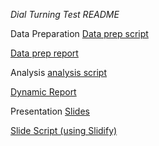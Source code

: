 *Dial Turning Test README*

Data Preparation 
[Data prep script](./reports/data_creation/dialr.R)  

[Data prep report](./reports/data_creation/dialreport.html)  

Analysis
[analysis script](./reports/data_creation/DialAnalysis.R)  

[Dynamic Report](./reports/data_creation/DialA.html)    

Presentation 
[Slides](./reports/data_creation/SlidesPractice.html)

[Slide Script (using Slidify)](./reports/data_creation/SlidesPractice.Rmd)

